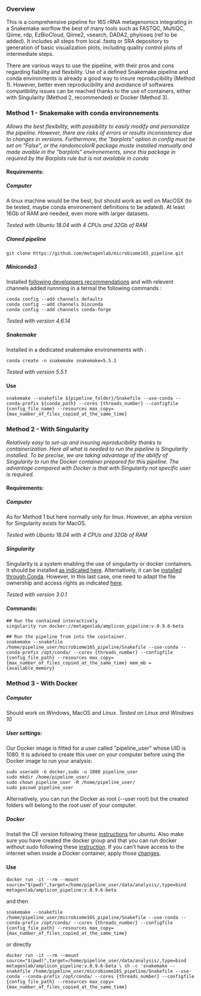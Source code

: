 
### Overview
This is a comprehensive pipeline for 16S rRNA metagenomics integrating in a Snakemake worflow the best of many tools such as FASTQC, MultiQC, Qiime, rdp, EzBioCloud, Qiime2, vsearch, DADA2, phyloseq (ref to be added). It includes all steps from local .fastq or SRA depository to generation of basic visualization plots, including quality control plots of intermediate steps. 
    
There are various ways to use the pipeline, with their pros and cons regarding fiability and flexbility. Use of a defined Snakemake pipeline and conda environments is already a good way to insure reproducibility (Method 1). However, better even reproducibility and avoidance of softwares compatibility issues can be reached thanks to the use of containers, either with Singularity (Method 2, recommended) or Docker (Method 3).
  
### Method 1 - Snakemake with conda environnements
_Allows the best flexibility, with possibility to easily modify and personalize the pipeline. However, there are risks of errors or results inconsistency due to changes in versions. Furthermore, the "barplots" option in config must be set on "False", or the randomcolorR package muste installed manually and made avaible in the "barplots" environements, since this package in required by the Barplots rule but is not available in conda_

#### Requirements:
##### Computer
A linux machine would be the best, but should work as well on MacOSX (to be tested, maybe conda environement definitions to be adated). At least 16Gb of RAM are needed, even more with larger datasets.

_Tested with Ubuntu 18.04 with 4 CPUs and 32Gb of RAM_

##### Cloned pipeline
```
git clone https://github.com/metagenlab/microbiome16S_pipeline.git
```

##### Miniconda3
Installed [following developpers recommendations](https://docs.conda.io/en/latest/miniconda.html) and with relevent channels added runnning in a termal the following commands :
```
conda config --add channels defaults
conda config --add channels bioconda
conda config --add channels conda-forge
```
_Tested with version 4.6.14_

##### Snakemake
Installed in a dedicated snakemake environements with :
```
conda create -n snakemake snakemake=5.5.1
```
_Tested with version 5.5.1_

#### Use
 ```
snakemake --snakefile ${pipeline_folder}/Snakefile --use-conda --conda-prefix ${conda_path} --cores {threads_number} --configfile {config_file_name} --resources max_copy={max_number_of_files_copied_at_the_same_time}
```
   
### Method 2 - With Singularity
_Relatively easy to set-up and insuring reproducibility thanks to containerization. Here all what is needed to run the pipeline is Singularity installed. To be precise, we are taking advantage of the abilify of Singularity to run the Docker container prepared for this pipeline. The advantage compared with Docker is that with Singularity not specific user is required._

#### Requirements:
##### Computer
As for Method 1 but here normally only for linux. However, an alpha version for Singularity exists for MacOS.

_Tested with Ubuntu 18.04 with 4 CPUs and 32Gb of RAM_

##### Singularity
Singularity is a system enabling the use of singularity or docker containers. It should be installed [as indicated here](https://sylabs.io/guides/3.1/user-guide/quick_start.html#quick-installation-steps). Alternatively, it can be [installed through Conda](https://anaconda.org/conda-forge/singularity). However, in this last case, one need to adapt the file ownership and access rights as indicated [here](https://github.com/conda-forge/singularity-feedstock/blob/master/recipe/post-link.sh).  
  
  _Tested with version 3.0.1_

#### Commands:

```
## Run the contained interactively
singularity run docker://metagenlab/amplicon_pipeline:v.0.9.6-beta

## Run the pipeline from into the cointainer.
snakemake --snakefile /home/pipeline_user/microbiome16S_pipeline/Snakefile --use-conda --conda-prefix /opt/conda/ --cores {threads_number} --configfile {config_file_path} --resources max_copy={max_number_of_files_copied_at_the_same_time} mem_mb = {available_memory}
```


### Method 3 - With Docker
##### Computer
Should work on Windows, MacOS and Linux.
_Tested on Linux and Windows 10_

##### User settings: 
Our Docker image is fitted for a user called "pipeline_user" whose UID is 1080. It is advised to create this user on your computer before using the Docker image to run your analysis:

```
sudo useradd -G docker,sudo -u 1080 pipeline_user
sudo mkdir /home/pipeline_user/
sudo chown pipeline_user -R /home/pipeline_user/
sudo passwd pipeline_user
```

Alternatively, you can run the Docker as root (--user root) but the created folders will belong to the root user of your computer.

##### Docker
Install the CE version following these [instructions](https://docs.docker.com/install/linux/docker-ce/ubuntu/) for ubuntu. Also make sure you have created the docker group and that you can run docker without sudo following these [instruction](https://docs.docker.com/install/linux/linux-postinstall/). If you can't have access to the internet when inside a Docker container, apply those [changes](https://docs.docker.com/install/linux/linux-postinstall/#disable-dnsmasq).
  
  
#### Use
```
docker run -it --rm --mount source="$(pwd)",target=/home/pipeline_user/data/analysis/,type=bind metagenlab/amplicon_pipeline:v.0.9.6-beta
```
and then
```
snakemake --snakefile /home/pipeline_user/microbiome16S_pipeline/Snakefile --use-conda --conda-prefix /opt/conda/ --cores {threads_number} --configfile {config_file_path} --resources max_copy={max_number_of_files_copied_at_the_same_time}
```
or directly

```
docker run -it --rm --mount source="$(pwd)",target=/home/pipeline_user/data/analysis/,type=bind metagenlab/amplicon_pipeline:v.0.9.6-beta \ sh -c 'snakemake --snakefile /home/pipeline_user/microbiome16S_pipeline/Snakefile --use-conda --conda-prefix /opt/conda/ --cores {threads_number} --configfile {config_file_path} --resources max_copy={max_number_of_files_copied_at_the_same_time}
```



